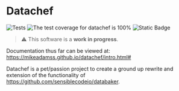 # Datachef

![Tests](https://github.com/mikeAdamss/datachef/actions/workflows/tests.yml/badge.svg)
![The test coverage for datachef is 100%](./coverage-100.svg)
![Static Badge](https://img.shields.io/badge/python-3.7%20%7C%203.8%20%7C%203.9%20%7C%203.10%20%7C%203.11%20-blue)

> :warning: This software is a **work in progress**.

Documentation thus far can be viewed at: https://mikeadamss.github.io/datachef/intro.html#

Datachef is a pet/passion project to create a ground up rewrite and extension of the functionality of https://github.com/sensiblecodeio/databaker. 
